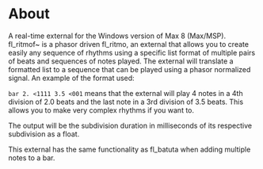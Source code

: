 
# About

A real-time external for the Windows version of Max 8 (Max/MSP). fl_ritmof~ is a phasor driven fl_ritmo, an external that allows you to create easily any sequence of rhythms using a specific list format of multiple pairs of beats and sequences of notes played. The external will translate a formatted list to a sequence that can be played using a phasor normalized signal. An example of the format used:

``bar 2. <1111 3.5 <001`` means that the external will play 4 notes in a 4th division of 2.0 beats and the last note in a 3rd division of 3.5 beats. 
This allows you to make very complex rhythms if you want to.

The output will be the subdivision duration in milliseconds of its respective subdivision as a float.

This external has the same functionality as fl_batuta when adding multiple notes to a bar. 